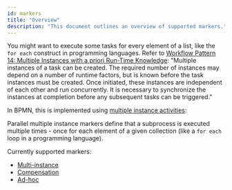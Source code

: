 ```yaml
---
id: markers
title: "Overview"
description: "This document outlines an overview of supported markers."
---
```


You might want to execute some tasks for every element of a list, like the `for each` construct in programming languages. Refer to [Workflow Pattern 14: Multiple Instances with a priori Run-Time Knowledge](http://www.workflowpatterns.com/patterns/control/new/wcp14.php): "Multiple instances of a task can be created. The required number of instances may depend on a number of runtime factors, but is known before the task instances must be created. Once initiated, these instances are independent of each other and run concurrently. It is necessary to synchronize the instances at completion before any subsequent tasks can be triggered."

In BPMN, this is implemented using [multiple instance activities](/components/modeler/bpmn/multi-instance/multi-instance.md):

Parallel multiple instance markers define that a subprocess is executed multiple times - once for each element of a given collection (like a `for each` loop in a programming language).

Currently supported markers:

- [Multi-instance](multi-instance/multi-instance.md)
- [Compensation](compensation-handler/compensation-handler.md)
- [Ad-hoc](ad-hoc/ad-hoc.md)
